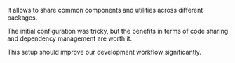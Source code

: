 It allows to share common components and utilities across different packages.

The initial configuration was tricky, but the benefits in terms of code sharing and dependency management are worth it.

This setup should improve our development workflow significantly.
